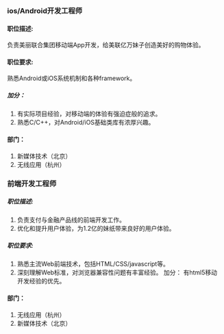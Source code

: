 ### ios/Android开发工程师

#### 职位描述:
负责美丽联合集团移动端App开发，给美联亿万妹子创造美好的购物体验。

#### 职位要求:
熟悉Android或iOS系统机制和各种framework。
##### 加分：
1. 有实际项目经验，对移动端的体验有强迫症般的追求。 
2. 熟悉C/C++，对Android/iOS基础类库有浓厚兴趣。

#### 部门：
1. 新媒体技术（北京）
2. 无线应用（杭州）


### 前端开发工程师
##### 职位描述:

1. 负责支付与金融产品线的前端开发工作。
2. 优化和提升用户体验，为1.2亿的妹纸带来良好的用户体验。
##### 职位要求:

1. 熟悉主流Web前端技术，包括HTML/CSS/javascript等。
2. 深刻理解Web标准，对浏览器兼容性问题有丰富经验。
加分：	
有html5移动开发经验的优先。	
#### 部门：
1. 无线应用（杭州）
2. 新媒体技术（北京）
